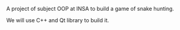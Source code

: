 A project of subject OOP at INSA to build a game of snake hunting.

We will use C++ and Qt library to build it.
